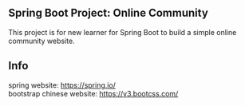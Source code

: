 ## Spring Boot Project: Online Community
This project is for new learner for Spring Boot to build a simple online community website.
## Info
spring website: https://spring.io/ \
bootstrap chinese website: https://v3.bootcss.com/